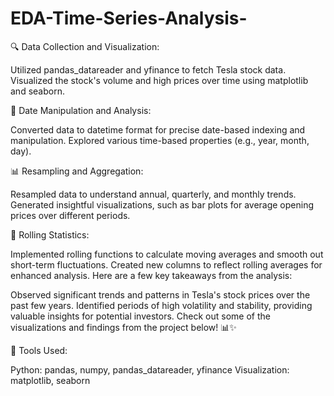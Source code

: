 # EDA-Time-Series-Analysis-

🔍 Data Collection and Visualization:

Utilized pandas_datareader and yfinance to fetch Tesla stock data.
Visualized the stock's volume and high prices over time using matplotlib and seaborn.

📅 Date Manipulation and Analysis:

Converted data to datetime format for precise date-based indexing and manipulation.
Explored various time-based properties (e.g., year, month, day).

📊 Resampling and Aggregation:

Resampled data to understand annual, quarterly, and monthly trends.
Generated insightful visualizations, such as bar plots for average opening prices over different periods.

🔄 Rolling Statistics:

Implemented rolling functions to calculate moving averages and smooth out short-term fluctuations.
Created new columns to reflect rolling averages for enhanced analysis.
Here are a few key takeaways from the analysis:

Observed significant trends and patterns in Tesla's stock prices over the past few years.
Identified periods of high volatility and stability, providing valuable insights for potential investors.
Check out some of the visualizations and findings from the project below! 📊✨



🔗 Tools Used:


Python: pandas, numpy, pandas_datareader, yfinance
Visualization: matplotlib, seaborn
